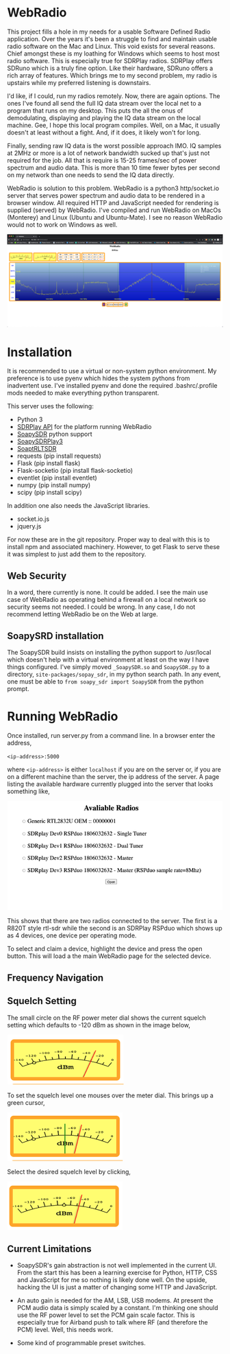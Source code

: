# WebRadio

This project fills a hole in my needs for a usable Software Defined Radio application.
Over the years it's been a struggle to find and maintain usable radio software on the
Mac and Linux. This void exists for several reasons. Chief amongst these is my loathing
for Windows which seems to host most radio software. This is especially true for SDRPlay
radios. SDRPlay offers SDRuno which is a truly fine option. Like their hardware, SDRuno 
offers a rich array of features. Which brings me to my second problem, my radio is 
upstairs while my preferred listening is downstairs. 

I'd like, if I could, run my radios remotely. Now, there are again options. The ones I've 
found all send the full IQ data stream over the local net to a program that runs on my 
desktop. This puts the all the onus of demodulating, displaying and playing the 
IQ data stream on the local machine. Gee, I hope this local program compiles. Well, on a 
Mac, it usually doesn't at least without a fight. And, if it does, it likely won't for long.

Finally, sending raw IQ data is the worst possible approach IMO. IQ samples at 2MHz or more
is a lot of network bandwidth sucked up that's just not required for the job. All that is
require is 15-25 frames/sec of power spectrum and audio data. This is more than 10 time 
fewer bytes per second on my network than one needs to send the IQ data directly.

WebRadio is solution to this problem. WebRadio is a python3 http/socket.io server that 
serves power spectrum and audio data to be rendered in a browser window. All required HTTP 
and JavaScript needed for rendering is supplied (served) by WebRadio. I've compiled and
run WebRadio on MacOs (Monterey) and Linux (Ubuntu and Ubuntu-Mate). I see no reason 
WebRadio would not to work on Windows as well.

![WebRadio Screen Shot](img/screenshot.png)

# Installation

It is recommended to use a virtual or non-system python environment. My preference is 
to use pyenv which hides the system pythons from inadvertent use. I've installed pyenv
and done the required .bashrc/.profile mods needed to make everything python transparent.  
 
This server uses the following:

- Python 3
- [SDRPlay API](https://sdrplay.com) for the platform running WebRadio 
- [SoapySDR](https://github.com/pothosware/SoapySDR)  python support
- [SoapySDRPlay3](https://github.com/pothosware/SoapySDRPlay3)
- [SoaptRLTSDR](https://github.com/pothosware/SoapyRTLSDR)
- requests (pip install requests)
- Flask (pip install flask)
- Flask-socketio (pip install flask-socketio)
- eventlet (pip install eventlet)
- numpy (pip install numpy)
- scipy (pip install scipy)

In addition one also needs the JavaScript libraries. 

- socket.io.js
- jquery.js

For now these are in the git repository. Proper way to deal with this is to install npm 
and associated machinery. However, to get Flask to serve these it was simplest to just 
add them to the repository.

## Web Security

In a word, there currently is none. It could be added. I see the main use case of WebRadio 
as operating behind a firewall on a local network so security seems not needed. I could be
wrong. In any case, I do not recommend letting WebRadio be on the Web at large.


## SoapySRD installation

The SoapySDR build insists on installing the python support to /usr/local which doesn't 
help with a virtual environment at least on the way I have things configured. I've simply
moved `_SoapySDR.so` and `SoapySDR.py` to a directory, `site-packages/sopay_sdr`, in 
my python search path. In any event, one must be able to `from soapy_sdr import SoapySDR`
from the python prompt.  

# Running WebRadio

Once installed, run server.py from a command line. In a browser enter the address,

`<ip-address>:5000`

where `<ip-address>` is either `localhost` if you are on the server or, if you are on a 
different machine than the server, the ip address of the server. A page listing the 
available hardware currently plugged into the server that looks something like,

![Available Radios](img/radios.png)

This shows that there are two radios connected to the server. The first is a R820T style
rtl-sdr while the second is an SDRPlay RSPduo which shows up as 4 devices, one device 
per operating mode. 

To select and claim a device, highlight the device and press the open button. This will 
load a the main WebRadio page for the selected device. 

## Frequency Navigation 

## Squelch Setting

The small circle on the RF power meter dial shows the current squelch setting which defaults to -120 dBm
as shown in the image below, 

![Power Meter Squelch](img/powermeter1.png)

To set the squelch level one mouses over the meter dial. This brings up a green cursor,

![Squelch Cursor](img/powermeter2.png)

Select the desired squelch level by clicking,

![Reset Level](img/powermeter3.png)

## Current Limitations

- SoapySDR's gain abstraction is not well implemented in the current UI. From the start this 
has been a learning exercise for Python, HTTP, CSS and JavaScript for me so nothing is 
likely done well. On the upside, hacking the UI is just a matter of changing some HTTP and
JavaScript. 

- An auto gain is needed for the AM, LSB, USB modems. At present the PCM audio data is simply 
scaled by a constant. I'm thinking one should use the RF power level to set the PCM gain 
scale factor. This is especially true for Airband push to talk where RF (and therefore the
PCM) level. Well, this needs work. 

- Some kind of programmable preset switches.

